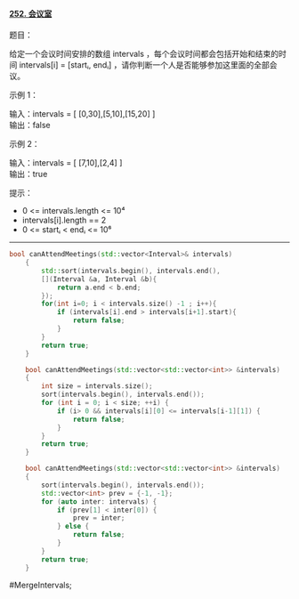 
#### [252. 会议室](https://leetcode-cn.com/problems/meeting-rooms)

题目：

给定一个会议时间安排的数组 intervals ，每个会议时间都会包括开始和结束的时间 intervals[i] = [startᵢ, endᵢ] ，请你判断一个人是否能够参加这里面的全部会议。

示例 1：

输入：intervals = [ [0,30],[5,10],[15,20] ]  
输出：false

示例 2：

输入：intervals = [ [7,10],[2,4] ]  
输出：true

提示：

- 0 <= intervals.length <= 10⁴
- intervals[i].length == 2
- 0 <= startᵢ < endᵢ <= 10⁶
---- ----
```cpp
bool canAttendMeetings(std::vector<Interval>& intervals)
    {           
        std::sort(intervals.begin(), intervals.end(),
        [](Interval &a, Interval &b){
            return a.end < b.end;
        }); 
        for(int i=0; i < intervals.size() -1 ; i++){
            if (intervals[i].end > intervals[i+1].start){
                return false;
            }
        }
        return true;
    }
```

```cpp
    bool canAttendMeetings(std::vector<std::vector<int>> &intervals)
    {
        int size = intervals.size();
        sort(intervals.begin(), intervals.end());
        for (int i = 0; i < size; ++i) {
            if (i> 0 && intervals[i][0] <= intervals[i-1][1]) {
                return false;
            }
        }
        return true;
    }
```

```cpp
    bool canAttendMeetings(std::vector<std::vector<int>> &intervals)
    {
        sort(intervals.begin(), intervals.end());
        std::vector<int> prev = {-1, -1};
        for (auto inter: intervals) {
            if (prev[1] < inter[0]) {
                prev = inter;
            } else {
                return false;
            }
        }
        return true;
    }
```
#MergeIntervals;
